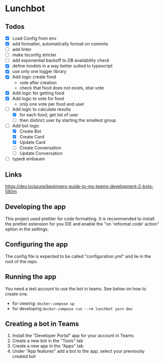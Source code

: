 # Lunchbot

## Todos

- [x] Load Config from env
- [x] add formatter, automatically format on commits
- [ ] add linter
- [ ] make tsconfig stricter
- [ ] add exponential backoff to DB availability check
- [x] define models in a way better suited to typescript
- [x] use only one logger library
- [x] Add logic create food
  - vote after creation
  - check that food does not exists, else vote
- [x] Add logic for getting food
- [x] Add logic to vote for food
  - only one vote per food and user
- [ ] Add logic to calculate results
  - [x] for each food, get list of user
  - [ ] then distinct user by starting the smallest group
- [ ] Add bot logic
  - [x] Create Bot
  - [x] Create Card
  - [x] Update Card
  - [ ] Create Conversation
  - [ ] Update Conversation
- [ ] typedi einbauen

## Links

https://dev.to/azure/beginners-guide-to-ms-teams-development-2-bots-590m

## Developing the app

This project used prettier for code formatting. It is recommended to install the prettier extension for you IDE and
enable the "on 'reformat code' action" option in the settings.

## Configuring the app

[//]: # "TODO: expand this"

The config file is expected to be called "configuration.yml" and lie in the root of the repo.

## Running the app

You need a test account to use the bot in teams. See below on how to create one.

- for viewing: `docker-compose up`
- for developing `docker-compose run --rm lunchbot yarn dev`

## Creating a bot in Teams

1. Install the "Developer Portal" app for your account in Teams
2. Create a new bot in the "Tools" tab
3. Create a new app in the "Apps" tab
4. Under "App features" add a bot to the app, select your previously created bot
